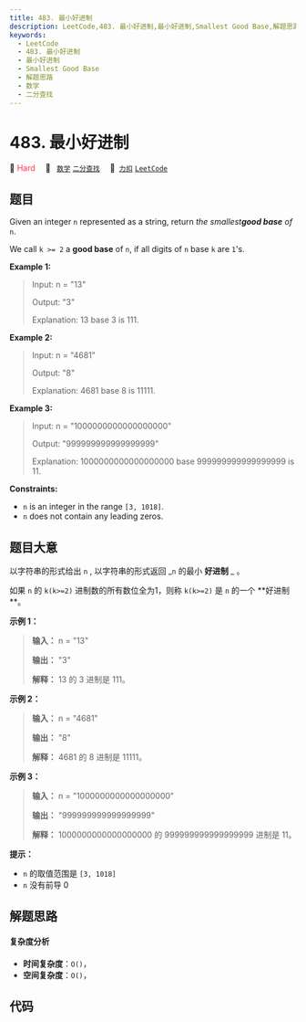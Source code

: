 ```yaml
---
title: 483. 最小好进制
description: LeetCode,483. 最小好进制,最小好进制,Smallest Good Base,解题思路,数学,二分查找
keywords:
  - LeetCode
  - 483. 最小好进制
  - 最小好进制
  - Smallest Good Base
  - 解题思路
  - 数学
  - 二分查找
---
```


# 483. 最小好进制

🔴 <font color=#ff334b>Hard</font>&emsp; 🔖&ensp; [`数学`](/tag/math.md) [`二分查找`](/tag/binary-search.md)&emsp; 🔗&ensp;[`力扣`](https://leetcode.cn/problems/smallest-good-base) [`LeetCode`](https://leetcode.com/problems/smallest-good-base)

## 题目

Given an integer `n` represented as a string, return _the smallest**good
base** of_ `n`.

We call `k >= 2` a **good base** of `n`, if all digits of `n` base `k` are
`1`'s.



**Example 1:**

> Input: n = "13"
> 
> Output: "3"
> 
> Explanation: 13 base 3 is 111.

**Example 2:**

> Input: n = "4681"
> 
> Output: "8"
> 
> Explanation: 4681 base 8 is 11111.

**Example 3:**

> Input: n = "1000000000000000000"
> 
> Output: "999999999999999999"
> 
> Explanation: 1000000000000000000 base 999999999999999999 is 11.

**Constraints:**

  * `n` is an integer in the range `[3, 1018]`.
  * `n` does not contain any leading zeros.


## 题目大意

以字符串的形式给出 `n` , 以字符串的形式返回 _`n` 的最小 **好进制** _ 。

如果 `n` 的  `k(k>=2)` 进制数的所有数位全为1，则称 `k(k>=2)` 是 `n` 的一个 **好进制  **。



**示例 1：**

> 
> 
> 
> 
> 
> **输入：** n = "13"
> 
> **输出：** "3"
> 
> **解释：** 13 的 3 进制是 111。
> 
> 

**示例 2：**

> 
> 
> 
> 
> 
> **输入：** n = "4681"
> 
> **输出：** "8"
> 
> **解释：** 4681 的 8 进制是 11111。
> 
> 

**示例 3：**

> 
> 
> 
> 
> 
> **输入：** n = "1000000000000000000"
> 
> **输出：** "999999999999999999"
> 
> **解释：** 1000000000000000000 的 999999999999999999 进制是 11。
> 
> 



**提示：**

  * `n` 的取值范围是 `[3, 1018]`
  * `n` 没有前导 0


## 解题思路

#### 复杂度分析

- **时间复杂度**：`O()`，
- **空间复杂度**：`O()`，

## 代码

```javascript

```